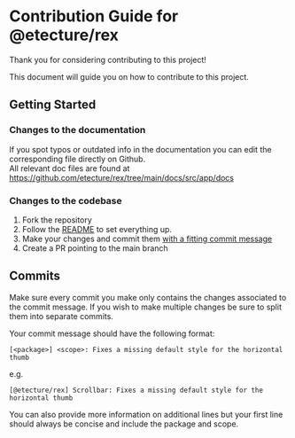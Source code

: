 # Contribution Guide for @etecture/rex

Thank you for considering contributing to this project!

This document will guide you on how to contribute to this project.

## Getting Started

### Changes to the documentation

If you spot typos or outdated info in the documentation you can edit the corresponding file directly on Github. \
All relevant doc files are found at https://github.com/etecture/rex/tree/main/docs/src/app/docs

### Changes to the codebase

1. Fork the repository
2. Follow the [README](./README.md#development) to set everything up.
3. Make your changes and commit them [with a fitting commit message](#commits)
4. Create a PR pointing to the main branch

## Commits

Make sure every commit you make only contains the changes associated to the commit message.
If you wish to make multiple changes be sure to split them into separate commits.

Your commit message should have the following format:

```
[<package>] <scope>: Fixes a missing default style for the horizontal thumb
```

e.g.

```
[@etecture/rex] Scrollbar: Fixes a missing default style for the horizontal thumb
```

You can also provide more information on additional lines but your first line should always be concise and include the package and scope.

